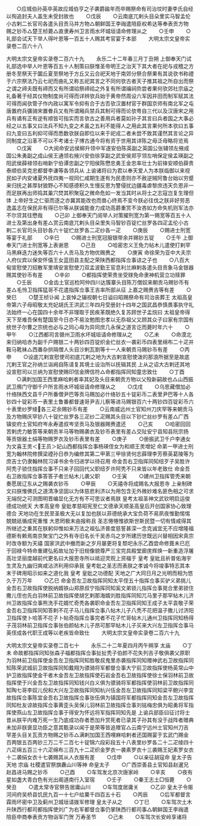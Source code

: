 <!-- { "loadSidebar": true } -->
　　○应城伯孙英卒英故应城伯亨之子袭爵踰年而卒赐祭命有司治坟时妻李氏自经以徇追封夫人盖生未受封故也
　　○戊辰
　　○云南底兀剌头目朵里实马智孟伦小古剌二长官司各遣头目贡马并方物△朝鲜国王李祹遣陪臣权希达等奉表贡方物赐之钞币△楚王桢薨△直隶寿州卫言雨水坏城垣请命修理从之
　　○壬申
　　○礼部会试天下举人得叶恩等一百五十人赐其考官宴于本部
　　大明太宗文皇帝实录卷二百六十八


大明太宗文皇帝实录卷二百六十九
　　永乐二十二年春三月丁丑朔  上御奉天门试礼部选中举人叶恩等百五十人制策曰朕惟圣帝明王之治天下其大者在祀与戎稽之方册冬至祭天于圜丘夏至祭地于方丘又云合祀天地于南郊分祭合祭果有其说欤书称禋于六宗祭法乃云七祀而曲礼又称五祀其言之不同何欤古者天子推其祖之所自出而祭之谓之禘夫既有禘而又有所谓祫祭禘祫之外复有所谓禴祠烝尝者果何欤郊社宗庙之礼备著于经其仪物制度尚可得而详辨欤兵始于黄帝然周设六军因井田而制军赋其法可得而闻欤管子作内政以寓军令抑有合于古否欤汉置材官于群国京师有南北军之屯唐置府兵彍骑宋置餋兵又有所谓厢兵禁兵其制可得而论欤粤自三代以及汉唐宋之用兵有谲有正有逆有顺皆可指实而言欤古之善用兵者莫如孙子其言曰兵者国之大事必经之以五事又曰法兵不知九变之术虽之五利不能得人之用此其言果何所本欤曰五事曰九变曰五利抑可得而悉数欤朕自即位以来于祀戎二者未尝不致其谨然其言论之异同制度之沿革不可以不考诸士子博古通今将有资于世用其详陈之毋泛毋略将览焉
　　○戊寅
　　○大阅命安远侯柳升领中军遂安伯陈英副之英国公张辅领左掖成国公朱勇副之成山侯王通领右掖兴安伯徐享副之武安侯郑亨领左哨保定侯孟瑛副之阳武侯薛禄领右哨新宁伯谭忠副之宁阳侯陈懋忠勇王金忠率壮士为前锋安顺伯薛贵泰顺伯吴克忠都督李谦等各领兵从  上谕诸将曰为君以奉天爱人为本朕临御以来视民如子内安诸夏外抚四夷一视同仁咸期生遂有为民患则亦不赦逆贼阿鲁台始以穷蹙来归抚之甚厚豺狼野心不知感德积久生慢反恩为讐侵扰边疆毒虐黎庶违天负恩非一而足朕再出师捣其巢穴焚其积聚寇之微命危如一发当其时从将士之志寇岂复生理但体  上帝好生之仁驱而逐之亦冀其能改也而兽心终焉不变今朕必往伐之朕非好劳恶逸盖志在保民非有得已尔等从朕诚能奋力成功高爵重赏不汝吝如方命失机则军法亦不尔贷其往懋哉
　　○己卯  上御奉天门阅举人对策擢刑宽为第一赐宽等百五十人进士及第出身有差△赏云南底兀剌头目朵里失马智钞百锭纻丝罗各四疋孟伦小古剌二长官司头目钞各六十锭纻丝罗各二疋纱各一疋
　　○庚辰
　　○赐进士刑宽等宴于礼部
　　○辛巳
　　○赐进士刑宽冠服银带余并赐钞五锭
　　○壬午  上御奉天门进士刑宽等上表谢恩
　　○己丑
　　○哈密忠义王免力帖木儿遣使打剌罕马黑麻迭力迷失等百六十人贡马及方物优赐赉之
　　○庚寅  命徐荣为亚中大夫宗人府仪宾以保安怀僖王女蓝田县主配之荣陕西都指挥佥事谅之子也
　　○八百大甸宣慰使刀招散军里靖安宣慰使刀双孟波勤王官息利兰麻剌各遣头目贡象马金银器赐其使钞币有差
　　○辛卯
　　○都指挥使荣贵坐受赇免命隶神机营立功赎罪
　　○壬辰
　　○金齿土官巡检阿仲四川达簇寨头目陈万僧奴来朝贡马赐钞币有差△毛怜卫指挥猛哥不花遣指挥佥事王吉率所部从征  上嘉之赐赉吉等有差
　　○癸巳
　　○楚王桢讣闻  上哀悼之辍视朝七日谥曰昭赐祭命有司治丧葬王  太祖高皇帝第六子母昭敬太充妃胡氏王洪武三年四月受册封十四年之国武昌恭慎畏事执守礼法始终一心在国四十余年不非理取于民疾革既绝久复苏顾世子孟烷曰  太祖皇帝得天下至难吾保有楚国至今日亦不易汝勉图忠孝以无忝祖父又顾其众子曰家有宗国有统世子尔曹之宗统也必与之同心毋为异同庶几永保之道言讫而薨时年六十
　　○甲午
　　○江西都司言赣州卫雨水坏城垣请命修理从之
　　○乙未
　　○命漠北来归纳哈赤为副千户赐银二十两钞四百锭织金纻丝衣一袭彩币四表里绵布二十疋并鞍马靴袜△西番杂拱隔僧人头目沙剌瓦劄等十一人来朝贡马赐钞币有差
　　○丙申
　　○设底兀剌宣慰使司初底兀剌之地为大古剌宣慰使泼的那浪所据至是故底兀剌王官之孙纳兰诣阙自陈请复其境土设治所以抚辑其民  上从之诏大古剌还其地设宣慰司以兰纳为宣慰使赐印信金牌信符△命都指挥同知童忠致仕
　　○丁酉
　　○满刺加国王西里麻哈剌者率其妃及头目来朝贡方物以父殁新嗣故也△山西振武卫鴈门守御千户所言雨水坏城垣请命修理从之
　　○戊戌
　　○乌思藏僧加必什络陕西文县千户所番僧尹巴等贡马赐加必什络钞五十锭彩币二表里尹巴等十人各钞四十锭彩币一表里土鲁番都督速哥尹吉儿察等进马赐银百六十两钞四百锭彩币六十表里纱罗绫各三疋余赐钞币有差
　　○云南威远州土官知州刀庆罕等来朝贡马及方物赐庆罕钞八十锭纻丝罗各三疋纱二疋赐其头目以下钞纻丝纱罗有差△广西镇安府土官知府岑永寿遣叔岑坚贡马及银器赐赉遣还
　　○己亥
　　○哈密回回苦剌虎力敏答等来朝贡羊马等物赐袭衣及钞币表里有差△交阯安宁县知县阮宗扬等贡银器土绢等物赐罗衣及钞币表里有差
　　○庚子
　　○册振武卫千户李通女为文喜王羙＜王员＞妃山西都指挥佥事杨瑛侄女为和顺王羙增妃  命苐一甲进士刑宽为翰林院修撰梁禋孙日恭为编修其第二甲苐三甲徐贤何志薛理李芳蔡英葛陵等为庶吉士仍隶翰林院习译书余令归进学以待召用  命金吾右卫指挥同知纽歹子吴胜许阿秃子锁住指挥佥事不只来子回回代父职纽歹许阿秃不只来皆以年老致仕  命金吾右卫故指挥佥事答答子者兰帖木儿袭父职
　　○壬寅
　　○建州卫指挥管秃来朝奏愿居辽东从之赐袭衣钞币
　　○甲辰
　　○天禧寺将成赐名大报恩寺  上亲制碑文曰朕惟佛氏之道清净坚固以为体慈悲利济以为用包含无外微妙难名匪色相之可求无端倪之可测图明晋编显化无方有不可思议者焉朕  皇考太祖圣神文武钦明启运俊德成功统天  大孝高皇帝  皇妣孝慈昭宪至仁文德承天顺圣高皇后开创国家协心致理德合  天地功在生民至圣极大无以复加也朕以菲德统承大宝负荷不易夙夜惟勤惕惕兢兢祇循成宪重惟  大恩罔极末由报称且  圣志惓惓惟欲斯世斯民暨一切有情咸得其所继述之重其在朕躬仰惟如来万法之祖弘济普度慈誓甚深一念克诚宜无不应增隆福德斯有赖焉南京聚宝门之外有寺旧名长千吴赤乌之岁所建历世既远兴替相因宋真宗时改寺额为天禧  国家洪武中撤而新之岁月屡更将复颓圯永乐乙酉尝命修葺未已厄于回禄今特命重建弘拓故址加于旧规像貌尊严三宝完具殿堂廊庑辉焕一新重造浮屠高壮坚丽度越前代更名曰大报恩寺所以祗迎灵贶上资福于  皇考  皇妣且祈普佑海宇生灵及九幽归爽咸沾济利用仰承我  皇考妣之圣志而表朕之孝诚今将竣事特志其本末于碑用昭示如来之道化我  皇考  皇妣之功德配  天地之广大同日月之光明而相为悠久于万万年
　　○乙巳  命金吾左卫故指挥同知太平侄五十指挥佥事买驴义弟挑儿金吾右卫故指挥使脱纳婿铁山郑原叔宁指挥同知奚文弟锁儿指挥佥事晃合里弟锁住撒儿侄也先白羽林前卫故指挥使胡乞剌那海婿刘胜指挥同知兀马里子那罕帖木儿济州卫故指挥佥事熊洗手花婿忙奇秃各袭职命金吾左卫指挥同知王成子太平袁敬子荣金吾右卫指挥同知答剌不花子马儿指挥佥事八帖木儿子八秃不花把温子撒儿讨济阳卫指挥使卜哈答不花子卜帖奇指挥佥事完者不花子忙哥帖木儿通州卫指挥同知杨得子茂羽林前卫指挥佥事张伯颜帖木儿子昂可那罕帖木儿子买来大兴左卫指挥佥事马英侄成各代职王成等以老疾皆命致仕
　　大明太宗文皇帝实录卷二百六十九

大明太宗文皇帝实录卷二百七十
　　永乐二十二年夏四月丙午朔享  太庙
　　○丁未  命故都指挥同知张森子福都指挥佥事扯扯秃子伯颜不花失列吉子敬俱袭父原职为羽林前卫指挥使金吾左卫指挥同知胜敬叔鬼里赤袭指挥同知赠神武右卫故指挥同知陈荣武城前卫故指挥同知戴翔为骠骑将军都督佥事大宁前卫故指挥使杨英常山中护卫故指挥使金干者木金吾左卫故指挥使石岩金吾右卫故指挥使徐士保羽林前卫故指挥使于兴金吾左卫故指挥同知钱兴白义俱为骠骑将军都指挥使羽林前卫故指挥同知陶七哥李奴儿倪和大兴左卫故指挥同知杭兴伍金吾左卫故指挥同知梁平鲍兴李宜故指挥佥事陈宜金吾右卫故指挥佥事张伍俱为镇国将军都指挥同知金吾左卫故指挥同知杜友谅故指挥佥事黄歪头吴保儿羽林前卫故指挥佥事刘铭梅忠俱为昭勇将军指挥使燕山左卫故指挥佥事于得安为怀远将军指挥同知先是  上谕兵部臣曰征讨将士昔从朕平内难万死一生乃底成功存者悉加升赏死者已录其子孙其有没于战阵者赠典未加非朕褒显功臣之意其甄录以闻于是荣等皆追赠官△云南宁远州土官知州刀吉罕差头目关瓦贡方物赐之钞币△满剌加国王西哩麻哈剌者还国赐宴于玄武门赐金百两银五百两钞三万二千二百七十锭锦六段彩段五十八表里纱罗各二十二疋绫四十六疋绵五百三十六疋绵布三百九十二疋织金罗衣一袭素罗衣十三袭赐王妃素罗女衣十二袭绢女衣十七袭赐其从人衣服有差
　　○戊申
　　○以亲征胡寇命  皇太子告  天地  宗庙  社稷遣官祭旗纛山川等神  命皇太子
　　○广西崇善县土官知县赵暹兄赵昌进马赐之钞币
　　○己酉
　　○车驾发北京次唐家岭
　　○辛亥
　　○夜有星如盏大青白色有光出阁道南行入室宿
　　○壬子
　　○秦王志土□恒薨
　　○癸丑
　　○遣太常寺官祭告居庸山川
　　○车驾度居庸关
　　○乙卯  皇太子令赈河间府吴桥县饥民九百一十七户给粟千四百五十石
　　○丙辰
　　○后军都督言霖雨坏密中卫及蓟州卫城垣请拨军修理  皇太子从之
　　○丁巳
　　○车驾次土木升陕西行都司都指挥使刘广为右军都督佥事仍掌陕西行都司事△朝鲜国王李祹遣陪臣申商奉表贡方物诣军门贺  万寿圣节
　　○己未
　　○车驾次长安岭享诸将
